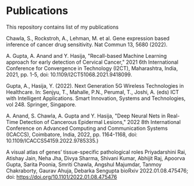 # Publications
This repository contains list of my publications

Chawla, S., Rockstroh, A., Lehman, M. et al. Gene expression based inference of cancer drug sensitivity. Nat Commun 13, 5680 (2022). 

A. Gupta, A. Anand and Y. Hasija, "Recall-based Machine Learning approach for early detection of Cervical Cancer," 2021 6th International Conference for Convergence in Technology (I2CT), Maharashtra, India, 2021, pp. 1-5, doi: 10.1109/I2CT51068.2021.9418099. 

Gupta, A., Hasija, Y. (2022). Next Generation 5G Wireless Technologies in Healthcare. In: Senjyu, T., Mahalle, P.N., Perumal, T., Joshi, A. (eds) ICT with Intelligent Applications. Smart Innovation, Systems and Technologies, vol 248. Springer, Singapore.

A. Anand, S. Chawla, A. Gupta and Y. Hasija, "Deep Neural Nets in Real-Time Detection of Cancerous Epidermal Lesions," 2022 8th International Conference on Advanced Computing and Communication Systems (ICACCS), Coimbatore, India, 2022, pp. 1164-1168, doi: 10.1109/ICACCS54159.2022.9785335.)

A visual atlas of genes’ tissue-specific pathological roles
Priyadarshini Rai, Atishay Jain, Neha Jha, Divya Sharma, Shivani Kumar, Abhijit Raj, Apoorva Gupta, Sarita Poonia, Smriti Chawla, Angshul Majumdar, Tanmoy Chakraborty, Gaurav Ahuja, Debarka Sengupta bioRxiv 2022.01.08.475476; doi: https://doi.org/10.1101/2022.01.08.475476
